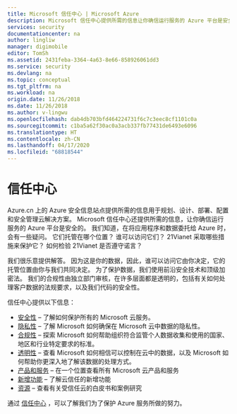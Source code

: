 ```yaml
---
title: Microsoft 信任中心 | Microsoft Azure
description: Microsoft 信任中心提供所需的信息让你确信运行服务的 Azure 平台是安全的。
services: security
documentationcenter: na
author: lingliw
manager: digimobile
editor: TomSh
ms.assetid: 2431feba-3364-4a63-8e66-858926061dd3
ms.service: security
ms.devlang: na
ms.topic: conceptual
ms.tgt_pltfrm: na
ms.workload: na
origin.date: 11/26/2018
ms.date: 11/26/2018
ms.author: v-lingwu
ms.openlocfilehash: dab4db703bfd464224731f6c7c3eec8cf1101c0a
ms.sourcegitcommit: c1ba5a62f30ac0a3acb337fb77431de6493e6096
ms.translationtype: HT
ms.contentlocale: zh-CN
ms.lasthandoff: 04/17/2020
ms.locfileid: "68818544"
---
```

# <a name="trust-center"></a>信任中心

Azure.cn 上的 Azure 安全信息站点提供所需的信息用于规划、设计、部署、配置和安全管理云解决方案。 Microsoft 信任中心还提供所需的信息，让你确信运行服务的 Azure 平台是安全的。
我们知道，在将应用程序和数据委托给 Azure 时，会有一些疑问。 它们托管在哪个位置？ 谁可以访问它们？ 21Vianet 采取哪些措施来保护它？ 如何检验 21Vianet 是否遵守诺言？

我们很乐意提供解答。 因为这是你的数据，因此，谁可以访问它由你决定，它的托管位置由你与我们共同决定。 为了保护数据，我们使用前沿安全技术和顶级加密法。 我们的合规性由独立部门审核，在许多层面都是透明的，包括有关如何处理客户数据的法规要求，以及我们代码的安全性。

信任中心提供以下信息：

- [安全性](https://www.trustcenter.cn/zh-cn/security/default.html) – 了解如何保护所有的 Microsoft 云服务。
- [隐私性](https://www.trustcenter.cn/zh-cn/privacy/default.html) – 了解 Microsoft 如何确保在 Microsoft 云中数据的隐私性。
- [合规性](https://www.trustcenter.cn/zh-cn/compliance/default.html) – 探索 Microsoft 如何帮助组织符合监管个人数据收集和使用的国家、地区和行业特定要求的标准。
- [透明性](https://www.trustcenter.cn/zh-cn/transparency/default.html) – 查看 Microsoft 如何相信可以控制在云中的数据，以及 Microsoft 如何帮助你更深入地了解该数据的处理方式。
- [产品和服务](https://www.trustcenter.cn/zh-cn/cloudservices/default.html) – 在一个位置查看所有 Microsoft 云产品和服务
- [新增功能](https://www.trustcenter.cn/zh-cn/what-is-new/default.html) – 了解云信任的新增功能
- [资源](https://www.trustcenter.cn/zh-cn/resources/default.html) – 查看有关受信任云的白皮书和案例研究

通过 [信任中心](https://www.trustcenter.cn/) ，可以了解我们为了保护 Azure 服务所做的努力。